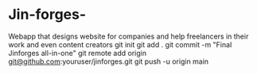 # Jin-forges-
Webapp that designs website for companies and help freelancers in their work and even content creators 
git init
git add .
git commit -m "Final Jinforges all-in-one"
git remote add origin git@github.com:youruser/jinforges.git
git push -u origin main